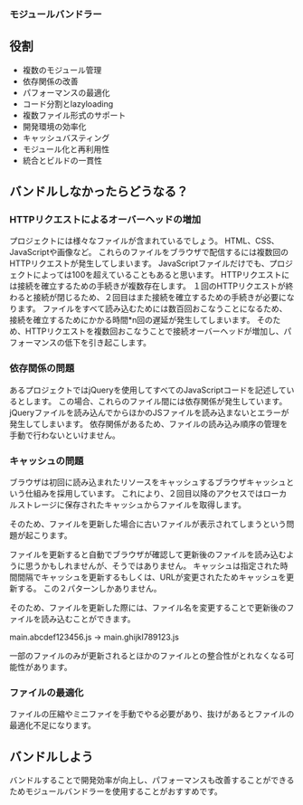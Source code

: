 ### モジュールバンドラー

## 役割

- 複数のモジュール管理
- 依存関係の改善
- パフォーマンスの最適化
- コード分割とlazyloading
- 複数ファイル形式のサポート
- 開発環境の効率化
- キャッシュバスティング
- モジュール化と再利用性
- 統合とビルドの一貫性

## バンドルしなかったらどうなる？

### HTTPリクエストによるオーバーヘッドの増加

プロジェクトには様々なファイルが含まれているでしょう。
HTML、CSS、JavaScriptや画像など。
これらのファイルをブラウザで配信するには複数回のHTTPリクエストが発生してしまいます。
JavaScriptファイルだけでも、プロジェクトによっては100を超えていることもあると思います。
HTTPリクエストには接続を確立するための手続きが複数存在します。
１回のHTTPリクエストが終わると接続が閉じるため、２回目はまた接続を確立するための手続きが必要になります。
ファイルをすべて読み込むためには数百回おこなうことになるため、接続を確立するためにかかる時間*n回の遅延が発生してしまいます。
そのため、HTTPリクエストを複数回おこなうことで接続オーバーヘッドが増加し、パフォーマンスの低下を引き起こします。

### 依存関係の問題

あるプロジェクトではjQueryを使用してすべてのJavaScriptコードを記述しているとします。
この場合、これらのファイル間には依存関係が発生しています。
jQueryファイルを読み込んでからほかのJSファイルを読み込まないとエラーが発生してしまいます。
依存関係があるため、ファイルの読み込み順序の管理を手動で行わないといけません。

### キャッシュの問題

ブラウザは初回に読み込まれたリソースをキャッシュするブラウザキャッシュという仕組みを採用しています。
これにより、２回目以降のアクセスではローカルストレージに保存されたキャッシュからファイルを取得します。

そのため、ファイルを更新した場合に古いファイルが表示されてしまうという問題が起こります。

ファイルを更新すると自動でブラウザが確認して更新後のファイルを読み込むように思うかもしれませんが、そうではありません。
キャッシュは指定された時間間隔でキャッシュを更新するもしくは、URLが変更されたためキャッシュを更新する。
この２パターンしかありません。

そのため、ファイルを更新した際には、ファイル名を変更することで更新後のファイルを読み込むことができます。

main.abcdef123456.js → main.ghijkl789123.js

一部のファイルのみが更新されるとほかのファイルとの整合性がとれなくなる可能性があります。

### ファイルの最適化

ファイルの圧縮やミニファイを手動でやる必要があり、抜けがあるとファイルの最適化不足になります。

## バンドルしよう

バンドルすることで開発効率が向上し、パフォーマンスも改善することができるためモジュールバンドラーを使用することがおすすめです。

